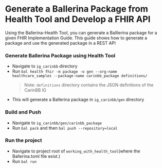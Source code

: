 # Generate a Ballerina Package from Health Tool and Develop a FHIR API

Using the Ballerina-Health Tool, you can generate a Balllerina package
for a given FHIR Implementation Guide.
This guide shows how to generate a package and use the generated package in a REST API

### Generate Ballerina Package using Health Tool

- Navigate to `ig_carinbb` directory
- Run `bal health fhir -m package -o gen --org-name healthcare_samples --package-name carinbb_package definitions/`
    > Note: `definitions` directory contains the JSON definitions of the CarinBB IG
- This will generate a Ballerina package in `ig_carinbb/gen` directory

### Build and Push

- Navigate to `ig_carinbb/gen/carinbb_package`
- Run `bal pack` and then `bal push --repository=local`

### Run the project

- Navigate to project root of `working_with_health_tool`(where the Ballerina.toml file exist.)
- Run `bal run`
